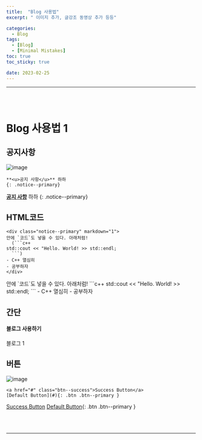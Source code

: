 ```yaml
---
title:  "Blog 사용법"
excerpt: " 이미지 추가, 글강조 동영상 추가 등등"

categories:
  - Blog 
tags:
  - [Blog]
  - [Minimal Mistakes]
toc: true
toc_sticky: true

date: 2023-02-25
---
```

- - -
<br><br>


# Blog 사용법 1

##  공지사항  
![image](https://user-images.githubusercontent.com/96651722/221509144-3a028211-67e5-4ce4-8857-24c25562046d.png)
```
**<u>공지 사항</u>** 하하
{: .notice--primary}
```  
**<u>공지 사항</u>** 하하
{: .notice--primary}  

##  HTML코드  

```
<div class="notice--primary" markdown="1">
안에 `코드`도 넣을 수 있다. 아래처럼! 
  (```c++
std::cout << "Hello. World! >> std::endl;
  ```) 
- C++ 열심히
- 공부하자
</div>
```  

<div class="notice--primary" markdown="1">
안에 `코드`도 넣을 수 있다. 아래처럼! 
  ```c++
std::cout << "Hello. World! >> std::endl;
  ``` 
- C++ 열심히
- 공부하자
</div>

##  간단  
<div class="notice">
  <h4>블로그 사용하기</h4>
  <p>블로그 1</p>
</div>

##  버튼  

![image](https://user-images.githubusercontent.com/96651722/221512400-cacf42d0-efb6-4c73-96f8-6a32307bbb5f.png)  

```
<a href="#" class="btn--success">Success Button</a>
[Default Button](#){: .btn .btn--primary }
```  
<a href="#" class="btn--success">Success Button</a>
[Default Button](#){: .btn .btn--primary }

<br><br>
- - -